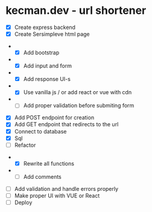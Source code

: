 # kecman.dev - url shortener

- [x] Create express backend
- [x] Create Sersimpleve html page
- - [x] Add bootstrap
- - [x] Add input and form
- - [x] Add response UI-s
- - [x] Use vanilla js / or add react or vue with cdn
- - [ ] Add proper validation before submiting form
- [x] Add POST endpoint for creation
- [x] Add GET endpoint that redirects to the url
- [x] Connect to database
- [x] Sql
- [ ] Refactor
- - [x] Rewrite all functions
- - [ ] Add comments
- [ ] Add validation and handle errors properly
- [ ] Make proper UI with VUE or React
- [ ] Deploy

